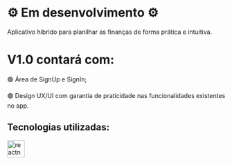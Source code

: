 <h1>⚙️ Em desenvolvimento ⚙️</h1>
<p>Aplicativo híbrido para planilhar as finanças de forma prática e intuitiva.</p>
<h1 align="left">V1.0 contará com:</h1>
<p align="left">🟢 Área de SignUp e SignIn;</p>
<p align="left">🟢 Design UX/UI com garantia de praticidade nas funcionalidades existentes no app.</p>
<h2 align="left">Tecnologias utilizadas:</h2>
<p align="left"> <a href="https://reactnative.dev/" target="_blank" rel="noreferrer"> <img src="https://reactnative.dev/img/header_logo.svg" alt="reactnative" width="40" height="40"/> </a> </p>

